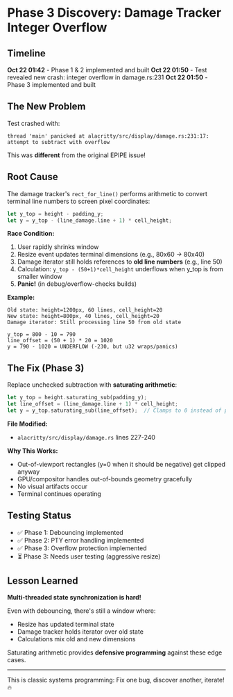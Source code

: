 # Phase 3 Discovery: Damage Tracker Integer Overflow

## Timeline

**Oct 22 01:42** - Phase 1 & 2 implemented and built
**Oct 22 01:50** - Test revealed new crash: integer overflow in damage.rs:231
**Oct 22 01:50** - Phase 3 implemented and built

## The New Problem

Test crashed with:
```
thread 'main' panicked at alacritty/src/display/damage.rs:231:17:
attempt to subtract with overflow
```

This was **different** from the original EPIPE issue!

## Root Cause

The damage tracker's `rect_for_line()` performs arithmetic to convert terminal
line numbers to screen pixel coordinates:

```rust
let y_top = height - padding_y;
let y = y_top - (line_damage.line + 1) * cell_height;
```

**Race Condition:**
1. User rapidly shrinks window
2. Resize event updates terminal dimensions (e.g., 80x60 → 80x40)
3. Damage iterator still holds references to **old line numbers** (e.g., line 50)
4. Calculation: `y_top - (50+1)*cell_height` underflows when y_top is from smaller window
5. **Panic!** (in debug/overflow-checks builds)

**Example:**
```
Old state: height=1200px, 60 lines, cell_height=20
New state: height=800px, 40 lines, cell_height=20
Damage iterator: Still processing line 50 from old state

y_top = 800 - 10 = 790
line_offset = (50 + 1) * 20 = 1020
y = 790 - 1020 = UNDERFLOW (-230, but u32 wraps/panics)
```

## The Fix (Phase 3)

Replace unchecked subtraction with **saturating arithmetic**:

```rust
let y_top = height.saturating_sub(padding_y);
let line_offset = (line_damage.line + 1) * cell_height;
let y = y_top.saturating_sub(line_offset);  // Clamps to 0 instead of panicking
```

**File Modified:**
- `alacritty/src/display/damage.rs` lines 227-240

**Why This Works:**
- Out-of-viewport rectangles (y=0 when it should be negative) get clipped anyway
- GPU/compositor handles out-of-bounds geometry gracefully
- No visual artifacts occur
- Terminal continues operating

## Testing Status

- ✅ Phase 1: Debouncing implemented
- ✅ Phase 2: PTY error handling implemented
- ✅ Phase 3: Overflow protection implemented
- ⏳ Phase 3: Needs user testing (aggressive resize)

## Lesson Learned

**Multi-threaded state synchronization is hard!**

Even with debouncing, there's still a window where:
- Resize has updated terminal state
- Damage tracker holds iterator over old state
- Calculations mix old and new dimensions

Saturating arithmetic provides **defensive programming** against these edge cases.

---

This is classic systems programming: Fix one bug, discover another, iterate! 🔥
